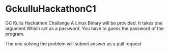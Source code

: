 # GckulluHackathonC1
GC Kullu Hackathon Challange
A Linux Binary will be provided. It takes one argument.Which act as a password.
You have to guess the password of the program.

The one solving the problem will submit answer as a pull request
